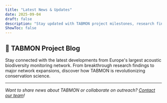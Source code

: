 ```yaml
---
title: "Latest News & Updates"
date: 2025-09-04
draft: false
description: "Stay updated with TABMON project milestones, research findings, and upcoming events"
ShowToc: false
---
```


## 📰 TABMON Project Blog

Stay connected with the latest developments from Europe's largest acoustic biodiversity monitoring network. From breakthrough research findings to major network expansions, discover how TABMON is revolutionizing conservation science.

---

*Want to share news about TABMON or collaborate on outreach? [Contact our team](/team/)!*
